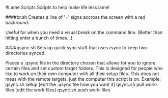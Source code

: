 #Lame Scripts
Scripts to help make life less lame!

####br.sh
  Creates a line of '=' signs accross the screen with a red backround.
  
  Useful for when you need a visual break on the command line.
  (Better than hitting enter a bunch of times...)

####qsync.sh
  Sets up quick sync stuff that uses rsync to keep two directories synced.
  
  Places a .qsync file in the directory chosen that allows for you
  to ignore certain files and set custom target folders.
  This is designed for people who like to work on their own computer with
  all their setup files. This does not mess with the remote targets, just
  the computer this script is on.
  Example:
  qsync.sh setup
  [edit the .qsync file how you want it]
  qsync.sh pull work-files
  [edit the work files]
  qsync.sh push work-files
